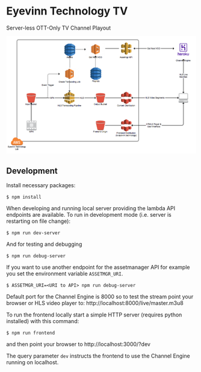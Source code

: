 # Eyevinn Technology TV

Server-less OTT-Only TV Channel Playout

![system design](https://github.com/Eyevinn/tv.eyevinn.technology/blob/master/docs/system_design.png)


## Development

Install necessary packages:

```
$ npm install
```

When developing and running local server providing the lambda API endpoints are available. To run
in development mode (i.e. server is restarting on file change):

```
$ npm run dev-server
```

And for testing and debugging

```
$ npm run debug-server
```

If you want to use another endpoint for the assetmanager API for example you set the environment
variable `ASSETMGR_URI`.

```
$ ASSETMGR_URI=<URI to API> npm run debug-server
```

Default port for the Channel Engine is 8000 so to test the stream point your browser or HLS video player to: http://localhost:8000/live/master.m3u8

To run the frontend locally start a simple HTTP server (requires python installed) with this command:

```
$ npm run frontend
```

and then point your browser to http://localhost:3000/?dev

The query parameter `dev` instructs the frontend to use the Channel Engine running on localhost.